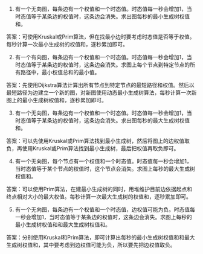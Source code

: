 

1. 有一个无向图，每条边有一个权值和一个时态值。时态值每一秒会增加1，当时态值等于某条边的权值时，这条边会消失。求出图每秒的最小生成树权值和。

答案：可使用Kruskal或Prim算法，但在找最小边时要考虑时态值是否等于权值。每秒计算一次最小生成树的权值和，逐秒累加即可。

2. 有一个有向图，每条边有一个权值和一个时态值。时态值每一秒会增加1，当时态值等于某条边的权值时，这条边会消失。求图上每个节点到特定节点的所有路径中，最小权值总和的最小值。

答案：先使用Dijkstra算法计算出所有节点到特定节点的最短路径和权值。然后以最短路径为边建立一个新的图，对新图使用动态最小生成树算法，每秒计算一次新图上的最小生成树权值和，逐秒累加即可。

3. 有一个无向图，每条边有一个权值和一个时态值。时态值每一秒会增加1，当时态值等于某条边的权值时，这条边会消失。求出图每秒的最大生成树权值和。

答案：可以先使用Kruskal或Prim算法找到最小生成树，然后将图上的边权值取负，再使用Kruskal或Prim算法找到最小生成树，最后把权值再取负即可。

4. 有一个无向图，每个节点有一个权值和一个时态值。时态值每一秒会增加1，当时态值等于某个节点的权值时，这个节点会消失。求图上每秒的最大生成树权值和。

答案：可以使用Prim算法，在建最小生成树的同时，用堆维护目前边依据起点和终点相对大小的最大权值。每秒计算一次最大生成树的权值和，逐秒累加即可。

5. 有一个无向图，每条边有一个权值和一个时态值，边权值可能为负。时态值每一秒会增加1，当时态值等于某条边的权值时，这条边会消失。求图上每秒的最小生成树权值和和最大生成树权值和。

答案：分别使用Kruskal和Prim算法，即可计算出每秒的最小生成树权值和和最大生成树权值和，其中要考虑到边权值可能为负，所以要先把边权值取负。
